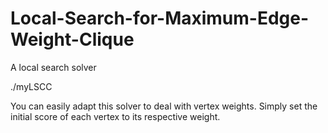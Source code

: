 # Local-Search-for-Maximum-Edge-Weight-Clique
A local search solver

./myLSCC <instance> <seed> <cutoff>
  
 You can easily adapt this solver to deal with vertex weights. Simply set the initial score of each vertex to its respective weight.
